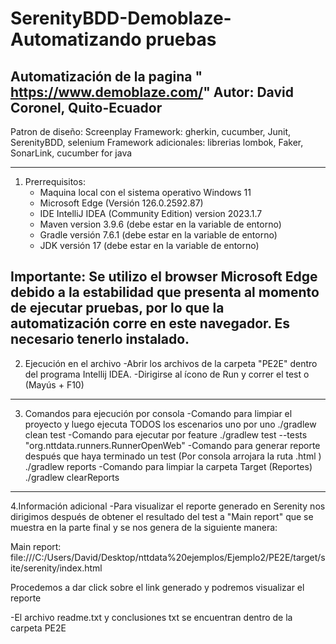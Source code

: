 # SerenityBDD-Demoblaze-Automatizando pruebas
Automatización de la pagina " https://www.demoblaze.com/"
Autor: David Coronel, Quito-Ecuador
---------------------------------------------------------------------------------------------------------------------------------------------------
Patron de diseño: Screenplay
Framework: gherkin, cucumber, Junit, SerenityBDD, selenium
Framework adicionales: librerias lombok, Faker, SonarLink, cucumber for java

---------------------------------------------------------------------------------------------------------------------------------------------------
1. Prerrequisitos:
	- Maquina local con el sistema operativo Windows 11
	- Microsoft Edge (Versión 126.0.2592.87)
	- IDE IntelliJ IDEA (Community Edition) version 2023.1.7
	- Maven version 3.9.6 (debe estar en la variable de entorno)
	- Gradle versión 7.6.1 (debe estar en la variable de entorno)
	- JDK versión 17  (debe estar en la variable de entorno)

Importante: Se utilizo el browser Microsoft Edge debido a la estabilidad que presenta al momento de ejecutar pruebas,
por lo que la automatización corre en este navegador. Es necesario tenerlo instalado.
---------------------------------------------------------------------------------------------------------------------------------------------------
2. Ejecución en el archivo
	-Abrir los archivos de la carpeta "PE2E" dentro del programa Intellij IDEA.
	-Dirigirse al ícono de Run y correr el test o (Mayús + F10)
---------------------------------------------------------------------------------------------------------------------------------------------------

3. Comandos para ejecución por consola
-Comando para limpiar el proyecto y luego ejecuta TODOS los escenarios uno por uno
./gradlew clean test
-Comando para ejecutar por feature
./gradlew test --tests "org.nttdata.runners.RunnerOpenWeb"
-Comando para generar reporte después que haya terminado un test (Por consola arrojara la ruta .html )
./gradlew reports
-Comando para limpiar la carpeta Target (Reportes)
./gradlew clearReports
---------------------------------------------------------------------------------------------------------------------------------------------------
4.Información adicional
-Para visualizar el reporte generado en Serenity nos dirigimos después de obtener el resultado del test a
"Main report" que se muestra en la parte final y se nos genera de la siguiente manera:

Main report: file:///C:/Users/David/Desktop/nttdata%20ejemplos/Ejemplo2/PE2E/target/site/serenity/index.html

Procedemos a dar click sobre el link generado y podremos visualizar el reporte

-El archivo readme.txt y conclusiones txt se encuentran dentro de la carpeta PE2E
